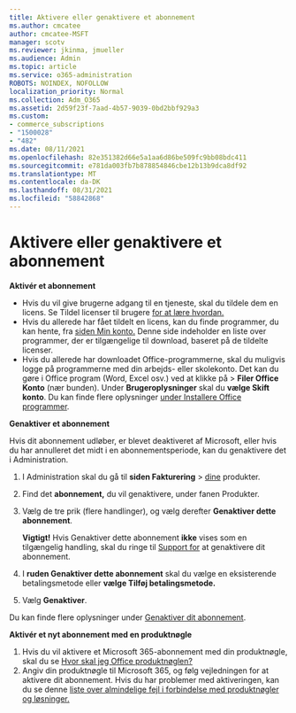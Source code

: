 ```yaml
---
title: Aktivere eller genaktivere et abonnement
ms.author: cmcatee
author: cmcatee-MSFT
manager: scotv
ms.reviewer: jkinma, jmueller
ms.audience: Admin
ms.topic: article
ms.service: o365-administration
ROBOTS: NOINDEX, NOFOLLOW
localization_priority: Normal
ms.collection: Adm_O365
ms.assetid: 2d59f23f-7aad-4b57-9039-0bd2bbf929a3
ms.custom:
- commerce_subscriptions
- "1500028"
- "482"
ms.date: 08/11/2021
ms.openlocfilehash: 82e351382d66e5a1aa6d86be509fc9bb08bdc411
ms.sourcegitcommit: e781da003fb7b878854846cbe12b13b9dca8df92
ms.translationtype: MT
ms.contentlocale: da-DK
ms.lasthandoff: 08/31/2021
ms.locfileid: "58842868"
---
```

# <a name="activate-or-reactivate-a-subscription"></a>Aktivere eller genaktivere et abonnement

**Aktivér et abonnement**

- Hvis du vil give brugerne adgang til en tjeneste, skal du tildele dem en licens. Se Tildel licenser til brugere [for at lære hvordan.](https://docs.microsoft.com/microsoft-365/admin/manage/assign-licenses-to-users)
- Hvis du allerede har fået tildelt en licens, kan du finde programmer, du kan hente, fra [siden Min konto.](https://portal.office.com/account/#installs) Denne side indeholder en liste over programmer, der er tilgængelige til download, baseret på de tildelte licenser.
- Hvis du allerede har downloadet Office-programmerne, skal du muligvis logge på programmerne med din arbejds- eller skolekonto. Det kan du gøre i Office program (Word, Excel osv.) ved at klikke på  >  **Filer Office Konto** (nær bunden). Under **Brugeroplysninger** skal du **vælge Skift konto**. Du kan finde flere oplysninger [under Installere Office programmer](https://docs.microsoft.com/microsoft-365/admin/setup/install-applications).

**Genaktiver et abonnement**

Hvis dit abonnement udløber, er blevet deaktiveret af Microsoft, eller hvis du har annulleret det midt i en abonnementsperiode, kan du genaktivere det i Administration.
  
1. I Administration skal du gå til **siden Fakturering**  >  [dine](https://go.microsoft.com/fwlink/p/?linkid=842054) produkter.
2. Find det **abonnement,** du vil genaktivere, under fanen Produkter.
3. Vælg de tre prik (flere handlinger), og vælg derefter **Genaktiver dette abonnement**.

    **Vigtigt!** Hvis Genaktiver dette abonnement **ikke** vises som en tilgængelig handling, skal du ringe til [Support for](https://go.microsoft.com/fwlink/p/?linkid=518322) at genaktivere dit abonnement.

4. I **ruden Genaktiver dette abonnement** skal du vælge en eksisterende betalingsmetode eller **vælge Tilføj betalingsmetode.**
5. Vælg **Genaktiver**.

Du kan finde flere oplysninger under [Genaktiver dit abonnement](https://docs.microsoft.com/microsoft-365/commerce/subscriptions/reactivate-your-subscription).

**Aktivér et nyt abonnement med en produktnøgle**

1. Hvis du vil aktivere et Microsoft 365-abonnement med din produktnøgle, skal du se [Hvor skal jeg Office produktnøglen?](https://support.office.com/article/where-to-enter-your-office-product-key-0a82e5ae-739e-4b92-a6f4-2ec780c185db)
2. Angiv din produktnøgle til Microsoft 365, og følg vejledningen for at aktivere dit abonnement. Hvis du har problemer med aktiveringen, kan du se denne [liste over almindelige fejl i forbindelse med produktnøgler og løsninger.](https://docs.microsoft.com/microsoft-365/commerce/product-key-errors-and-solutions)